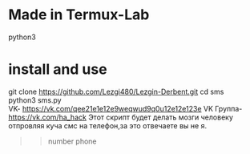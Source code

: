 # Made in Termux-Lab
python3<br>
# install and use
git clone https://github.com/Lezgi480/Lezgin-Derbent.git
cd sms<br>
python3 sms.py<br>
VK- https://vk.com/qee21e1e12e9weqwud9q0u12e12e123e
VK Группа- https://vk.com/ha_hack
Этот скрипт будет делать мозги человеку отпровляя куча смс на телефон,за это отвечаете вы не я.
>> number phone
